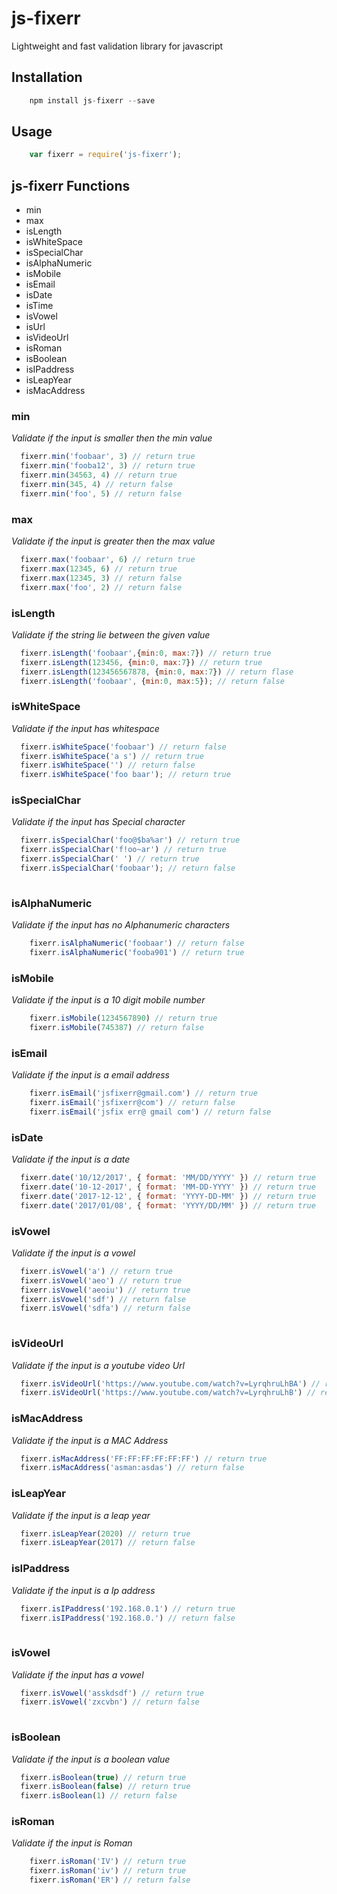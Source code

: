 # js-fixerr

Lightweight and fast validation library for javascript

## Installation

```jsx
    npm install js-fixerr --save
```

## Usage
```jsx
    var fixerr = require('js-fixerr');
```

## js-fixerr Functions
  - min
  - max
  - isLength
  - isWhiteSpace
  - isSpecialChar
  - isAlphaNumeric
  - isMobile
  - isEmail
  - isDate
  - isTime
  - isVowel
  - isUrl
  - isVideoUrl
  - isRoman
  - isBoolean
  - isIPaddress
  - isLeapYear
  - isMacAddress

### min
*Validate if the input is smaller then the min value*
```jsx
  fixerr.min('foobaar', 3) // return true
  fixerr.min('fooba12', 3) // return true
  fixerr.min(34563, 4) // return true
  fixerr.min(345, 4) // return false  
  fixerr.min('foo', 5) // return false  
```

### max
*Validate if the input is greater then the max value*
```jsx
  fixerr.max('foobaar', 6) // return true
  fixerr.max(12345, 6) // return true
  fixerr.max(12345, 3) // return false
  fixerr.max('foo', 2) // return false
```

### isLength
*Validate if the string lie between the given value*
```jsx
  fixerr.isLength('foobaar',{min:0, max:7}) // return true
  fixerr.isLength(123456, {min:0, max:7}) // return true
  fixerr.isLength(123456567878, {min:0, max:7}) // return flase
  fixerr.isLength('foobaar', {min:0, max:5}); // return false
```

### isWhiteSpace
*Validate if the input has whitespace*
```jsx
  fixerr.isWhiteSpace('foobaar') // return false
  fixerr.isWhiteSpace('a s') // return true
  fixerr.isWhiteSpace('') // return false
  fixerr.isWhiteSpace('foo baar'); // return true
```

### isSpecialChar
*Validate if the input has Special character*
```jsx
  fixerr.isSpecialChar('foo@$ba%ar') // return true
  fixerr.isSpecialChar('f!oo~ar') // return true   
  fixerr.isSpecialChar(' ') // return true
  fixerr.isSpecialChar('foobaar'); // return false
  
```


### isAlphaNumeric
*Validate if the input has no Alphanumeric characters*
```jsx
    fixerr.isAlphaNumeric('foobaar') // return false
    fixerr.isAlphaNumeric('fooba901') // return true
```

### isMobile
*Validate if the input is a 10 digit mobile number*
```jsx
    fixerr.isMobile(1234567890) // return true
    fixerr.isMobile(745387) // return false
```

### isEmail
*Validate if the input is a email address*
```jsx
    fixerr.isEmail('jsfixerr@gmail.com') // return true
    fixerr.isEmail('jsfixerr@com') // return false
    fixerr.isEmail('jsfix err@ gmail com') // return false
```

### isDate
*Validate if the input is a date*
```jsx
  fixerr.date('10/12/2017', { format: 'MM/DD/YYYY' }) // return true
  fixerr.date('10-12-2017', { format: 'MM-DD-YYYY' }) // return true
  fixerr.date('2017-12-12', { format: 'YYYY-DD-MM' }) // return true
  fixerr.date('2017/01/08', { format: 'YYYY/DD/MM' }) // return true
```


### isVowel
*Validate if the input is a vowel*
```jsx
  fixerr.isVowel('a') // return true
  fixerr.isVowel('aeo') // return true  
  fixerr.isVowel('aeoiu') // return true  
  fixerr.isVowel('sdf') // return false
  fixerr.isVowel('sdfa') // return false
    
```

### isVideoUrl
*Validate if the input is a youtube video Url*
```jsx
  fixerr.isVideoUrl('https://www.youtube.com/watch?v=LyrqhruLhBA') // return true
  fixerr.isVideoUrl('https://www.youtube.com/watch?v=LyrqhruLhB') // return false  
```

### isMacAddress
*Validate if the input is a MAC Address*
```jsx
  fixerr.isMacAddress('FF:FF:FF:FF:FF:FF') // return true
  fixerr.isMacAddress('asman:asdas') // return false
```

### isLeapYear
*Validate if the input is a leap year*
```jsx
  fixerr.isLeapYear(2020) // return true
  fixerr.isLeapYear(2017) // return false
```


### isIPaddress
*Validate if the input is a Ip address*
```jsx
  fixerr.isIPaddress('192.168.0.1') // return true
  fixerr.isIPaddress('192.168.0.') // return false
    
```

### isVowel
*Validate if the input has a vowel*
```jsx
  fixerr.isVowel('asskdsdf') // return true
  fixerr.isVowel('zxcvbn') // return false
  
```

### isBoolean
*Validate if the input is a boolean value*
```jsx
  fixerr.isBoolean(true) // return true
  fixerr.isBoolean(false) // return true  
  fixerr.isBoolean(1) // return false
```

### isRoman
*Validate if the input is Roman*
```jsx
    fixerr.isRoman('IV') // return true
    fixerr.isRoman('iv') // return true
    fixerr.isRoman('ER') // return false
```
